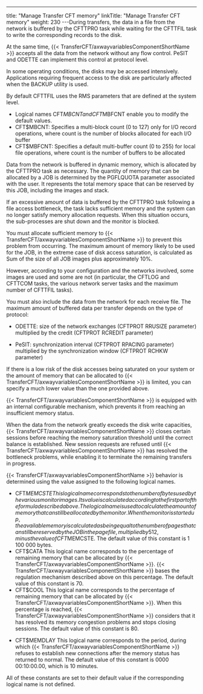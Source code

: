 ---
title: "Manage Transfer CFT memory"
linkTitle: "Manage Transfer CFT memory"
weight: 230
---During transfers, the data in a file from the network is buffered by the CFTTPRO task while waiting for the CFTTFIL task to write the corresponding records to the disk.

At the same time, {{< TransferCFT/axwayvariablesComponentShortName  >}} accepts all the data from the network without any flow control. PeSIT and ODETTE can implement this control at protocol level.

In some operating conditions, the disks may be accessed intensively. Applications requiring frequent access to the disk are particularly affected when the BACKUP utility is used.

By default CFTTFIL uses the RMS parameters that are defined at the system level.

* Logical names CFT$MBCNT and CFT$MBFCNT enable you to modify the default values.
* CFT$MBCNT: Specifies a multi-block count (0 to 127) only for I/O record operations, where count is the number of blocks allocated for each I/O buffer
* CFT$MBFCNT: Specifies a default multi-buffer count (0 to 255) for local file operations, where count is the number of buffers to be allocated

Data from the network is buffered in dynamic memory, which is allocated by the CFTTPRO task as necessary. The quantity of memory that can be allocated by a JOB is determined by the PGFLQUOTA parameter associated with the user. It represents the total memory space that can be reserved by this JOB, including the images and stack.

If an excessive amount of data is buffered by the CFTTPRO task following a file access bottleneck, the task lacks sufficient memory and the system can no longer satisfy memory allocation requests. When this situation occurs, the sub-processes are shut down and the monitor is blocked.

You must allocate sufficient memory to {{< TransferCFT/axwayvariablesComponentShortName  >}} to prevent this problem from occurring. The maximum amount of memory likely to be used for the JOB, in the extreme case of disk access saturation, is calculated as Sum of the size of all JOB images plus approximately 10%.

However, according to your configuration and the networks involved, some images are used and some are not (in particular, the CFTLOG and CFTTCOM tasks, the various network server tasks and the maximum number of CFTTFIL tasks).

You must also include the data from the network for each receive file. The maximum amount of buffered data per transfer depends on the type of protocol:

* ODETTE: size of the network exchanges (CFTPROT RRUSIZE parameter) multiplied by the credit (CFTPROT RCREDIT parameter)

<!-- -->

* PeSIT: synchronization interval (CFTPROT RPACING parameter) multiplied by the synchronization window (CFTPROT RCHKW parameter)

If there is a low risk of the disk accesses being saturated on your system or the amount of memory that can be allocated to {{< TransferCFT/axwayvariablesComponentShortName  >}} is limited, you can specify a much lower value than the one provided above.

{{< TransferCFT/axwayvariablesComponentShortName  >}} is equipped with an internal configurable mechanism, which prevents it from reaching an insufficient memory status.

When the data from the network greatly exceeds the disk write capacities, {{< TransferCFT/axwayvariablesComponentShortName  >}} closes certain sessions before reaching the memory saturation threshold until the correct balance is established. New session requests are refused until {{< TransferCFT/axwayvariablesComponentShortName  >}} has resolved the bottleneck problems, while enabling it to terminate the remaining transfers in progress.

{{< TransferCFT/axwayvariablesComponentShortName  >}} behavior is determined using the value assigned to the following logical names.

* CFT$MEMCSTE This logical name corresponds to the number of bytes used by the various monitor images. Its value is calculated according to the first part of the formula described above. The logical name is used to calculate the amount of memory that can still be allocated by the monitor. When the monitor is started up, the available memory is calculated as being equal to the number of pages that can still be reserved by the JOB in the page file, multiplied by 512, minus the value of CFT$MEMCSTE. The default value of this constant is 1 100 000 bytes.
* CFT$CATA This logical name corresponds to the percentage of remaining memory that can be allocated by {{< TransferCFT/axwayvariablesComponentShortName >}}. {{< TransferCFT/axwayvariablesComponentShortName >}} bases the regulation mechanism described above on this percentage. The default value of this constant is 70.
* CFT$COOL This logical name corresponds to the percentage of remaining memory that can be allocated by {{< TransferCFT/axwayvariablesComponentShortName >}}. When this percentage is reached, {{< TransferCFT/axwayvariablesComponentShortName >}} considers that it has resolved its memory congestion problems and stops closing sessions. The default value of this constant is 80.

<!-- -->

* CFT$MEMDLAY This logical name corresponds to the period, during which {{< TransferCFT/axwayvariablesComponentShortName >}} refuses to establish new connections after the memory status has returned to normal. The default value of this constant is 0000 00:10:00.00, which is 10 minutes.

All of these constants are set to their default value if the corresponding logical name is not defined.
